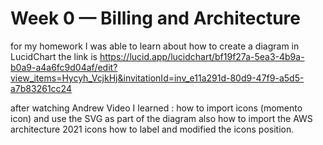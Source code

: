 # Week 0 — Billing and Architecture
for my homework  I was able to learn about how to create a diagram in LucidChart the link is https://lucid.app/lucidchart/bf19f27a-5ea3-4b9a-b0a9-a4a6fc9d04af/edit?view_items=Hycyh_VcjkHj&invitationId=inv_e11a291d-80d9-47f9-a5d5-a7b83261cc24

after watching Andrew Video I learned : how to import icons (momento icon) and use the SVG as part of the diagram
also how to import the AWS architecture 2021 icons
how to label and modified the icons position.
